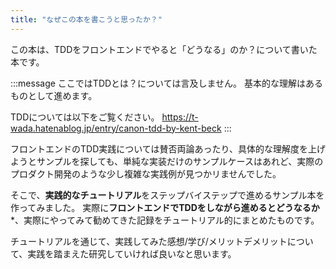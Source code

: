 ```yaml
---
title: "なぜこの本を書こうと思ったか？"
---
```


この本は、TDDをフロントエンドでやると「どうなる」のか？について書いた本です。

:::message
ここではTDDとは？については言及しません。
基本的な理解はあるものとして進めます。

TDDについては以下をご覧ください。
https://t-wada.hatenablog.jp/entry/canon-tdd-by-kent-beck
:::


フロントエンドのTDD実践については賛否両論あったり、具体的な理解度を上げようとサンプルを探しても、単純な実装だけのサンプルケースはあれど、実際のプロダクト開発のような少し複雑な実践例が見つかリませんでした。

そこで、**実践的なチュートリアル**をステップバイステップで進めるサンプル本を作ってみました。
実際に**フロントエンドでTDDをしながら進めるとどうなるか***、実際にやってみて勧めてきた記録をチュートリアル的にまとめたものです。

チュートリアルを通じて、実践してみた感想/学び/メリットデメリットについて、実践を踏まえた研究していければ良いなと思います。

